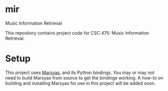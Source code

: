 # mir
Music Information Retrieval

This repository contains project code for CSC 475: Music Information Retrieval.

# Setup
This project uses [Marsyas](http://marsyas.info/), and its Python bindings. You may or may not need to build Marsyas from source to get the bindings working. A how-to on building and installing Marsyas for use in this project will be added soon.
